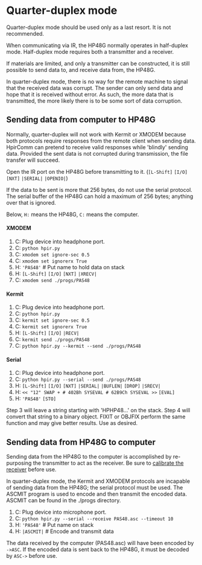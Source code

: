 # Quarter-duplex mode

Quarter-duplex mode should be used only as a last resort. It is not recommended.

When communicating via IR, the HP48G normally operates in half-duplex mode. Half-duplex mode requires both a transmitter and a receiver.

If materials are limited, and only a transmitter can be constructed, it is still possible to send data to, and receive data from, the HP48G.

In quarter-duplex mode, there is no way for the remote machine to signal that the received data was corrupt. The sender can only send data and hope that it is received without error. As such, the more data that is transmitted, the more likely there is to be some sort of data corruption.


## Sending data from computer to HP48G

Normally, quarter-duplex will not work with Kermit or XMODEM because both protocols require responses from the remote client when sending data. HpirComm can pretend to receive valid responses while 'blindly' sending data. Provided the sent data is not corrupted during transmission, the file transfer will succeed.

Open the IR port on the HP48G before transmitting to it. (`[L-Shift]` `[I/O]` `[NXT]` `|SERIAL|` `|OPENIO|`)

If the data to be sent is more that 256 bytes, do not use the serial protocol. The serial buffer of the HP48G can hold a maximum of 256 bytes; anything over that is ignored.

Below, `H:` means the HP48G, `C:` means the computer.

#### XMODEM
1. C: Plug device into headphone port.
1. C: `python hpir.py`
1. C: `xmodem set ignore-sec 0.5`
1. C: `xmodem set ignorerx True`
1. H: `'PAS48'`     # Put name to hold data on stack
1. H: `[L-Shift]` `[I/O]` `[NXT]` `|XRECV|`
1. C: `xmodem send ./progs/PAS48`

#### Kermit
1. C: Plug device into headphone port.
1. C: `python hpir.py`
1. C: `kermit set ignore-sec 0.5`
1. C: `kermit set ignorerx True`
1. H: `[L-Shift]` `[I/O]` `|RECV|`
1. C: `kermit send ./progs/PAS48`
1. C: `python hpir.py --kermit --send ./progs/PAS48`

#### Serial

1. C: Plug device into headphone port.
1. C: `python hpir.py --serial --send ./progs/PAS48`
1. H: `[L-Shift]` `[I/O]` `[NXT]` `|SERIAL|` `|BUFLEN|` `[DROP]` `|SRECV|`    
1. H: `<< "12" SWAP + # 402Bh SYSEVAL # 62B9Ch SYSEVAL >>` `[EVAL]`
1. H: `'PAS48'` `[STO]`

Step 3 will leave a string starting with 'HPHP48...' on the stack. Step 4 will convert that string to a binary object. FIXIT or OBJFIX perform the same function and may give better results. Use as desired.

## Sending data from HP48G to computer

Sending data from the HP48G to the computer is accomplished by re-purposing the transmitter to act as the receiver. Be sure to [calibrate the receiver](./calibrate.md) before use.

In quarter-duplex mode, the Kermit and XMODEM protocols are incapable of sending data from the HP48G; the serial protocol must be used. The ASCMIT program is used to encode and then transmit the encoded data. ASCMIT can be found in the ./progs directory.

1. C: Plug device into microphone port.
1. C: `python hpir.py --serial --receive PAS48.asc --timeout 10`
1. H: `'PAS48'`     # Put name on stack
1. H: `|ASCMIT|`    # Encode and transmit data

The data received by the computer (PAS48.asc) will have been encoded by `->ASC`. If the encoded data is sent back to the HP48G, it must be decoded by `ASC->` before use.
